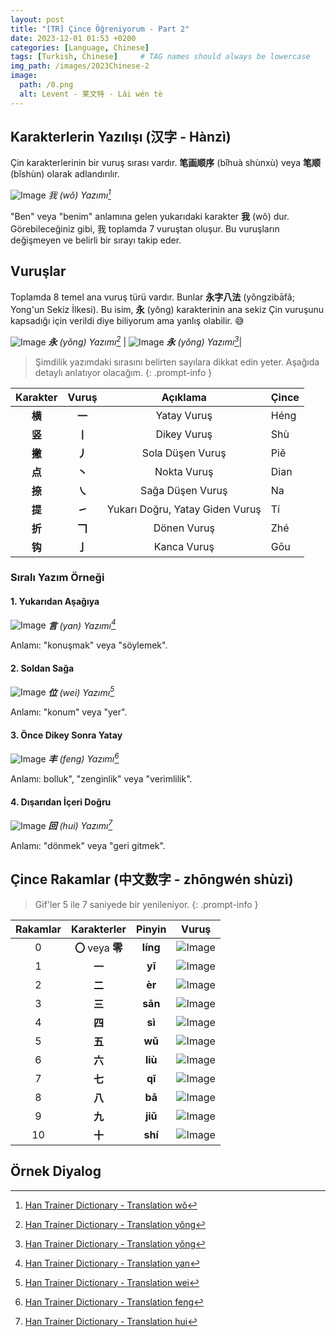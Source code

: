 ```yaml
---
layout: post
title: "[TR] Çince Öğreniyorum - Part 2"
date: 2023-12-01 01:53 +0200
categories: [Language, Chinese]
tags: [Turkish, Chinese]     # TAG names should always be lowercase
img_path: /images/2023Chinese-2
image:
  path: /0.png
  alt: Levent - 莱文特 - Lái wén tè
---
```


## Karakterlerin Yazılışı (汉字 - Hànzì)

Çin karakterlerinin bir vuruş sırası vardır. **笔画顺序** (bǐhuà shùnxù) veya **笔顺** (bǐshùn) olarak adlandırılır.

![Image](1.gif) _我 (wǒ) Yazımı[^1]_

"Ben" veya "benim" anlamına gelen yukarıdaki karakter **我** (wǒ) dur. Görebileceğiniz gibi, 我 toplamda 7 vuruştan oluşur. Bu vuruşların değişmeyen ve belirli bir sırayı takip eder.

## Vuruşlar

Toplamda 8 temel ana vuruş türü vardır. Bunlar **永字八法** (yǒngzìbāfǎ; Yong'un Sekiz İlkesi). Bu isim, **永** (yǒng) karakterinin ana sekiz Çin vuruşunu kapsadığı için verildi diye biliyorum ama yanlış olabilir. 😅

![Image](2.jpg) _**永** (yǒng) Yazımı[^2]_ | ![Image](3.gif) _**永** (yǒng) Yazımı[^2]_|

> Şimdilik yazımdaki sırasını belirten sayılara dikkat edin yeter. Aşağıda detaylı anlatıyor olacağım.
{: .prompt-info }

| Karakter |  Vuruş |             Açıklama            | Çince |
|:--------:|:------:|:-------------------------------:|-------|
|  **横**  | **一** |           Yatay Vuruş           | Héng  |
|  **竖**  | **丨** |           Dikey Vuruş           | Shù   |
|  **撇**  | **丿** |         Sola Düşen Vuruş        | Piě   |
|  **点**  | **丶** |           Nokta Vuruş           | Dian  |
|  **捺**  | **㇏** |         Sağa Düşen Vuruş        | Na    |
|  **提**  | **㇀** | Yukarı Doğru, Yatay Giden Vuruş | Tí    |
|  **折**  | **𠃍** |           Dönen Vuruş           | Zhé   |
|  **钩**  | **亅** |           Kanca Vuruş           | Gōu   |

### Sıralı Yazım Örneği

#### 1. Yukarıdan Aşağıya

![Image](4.gif) _**言** (yan) Yazımı[^3]_

Anlamı: "konuşmak" veya "söylemek".

#### 2. Soldan Sağa

![Image](5.gif) _**位** (wei) Yazımı[^4]_

Anlamı: "konum" veya "yer".

#### 3. Önce Dikey Sonra Yatay

![Image](7.gif) _**丰** (feng) Yazımı[^5]_

Anlamı: bolluk", "zenginlik" veya "verimlilik".

#### 4. Dışarıdan İçeri Doğru

![Image](8.gif) _**回** (hui) Yazımı[^6]_

Anlamı: "dönmek" veya "geri gitmek".

## Çince Rakamlar (中文数字 - zhōngwén shùzì)

> Gif'ler 5 ile 7 saniyede bir yenileniyor.
{: .prompt-info }

| Rakamlar | Karakterler |  Pinyin  | Vuruş |
|:--------:|:-----------:|:--------:|:-----:|
|     0    |    **〇** veya **零**   | **líng** | ![Image](19.gif) |
|     1    |    **一**   |  **yī**  | ![Image](9.gif) |
|     2    |    **二**   |  **èr**  | ![Image](10.gif) |
|     3    |    **三**   |  **sān** | ![Image](11.gif) |
|     4    |    **四**   |  **sì**  | ![Image](12.gif) |
|     5    |    **五**   |  **wǔ**  | ![Image](13.gif) |
|     6    |    **六**   |  **liù** | ![Image](14.gif) |
|     7    |    **七**   |  **qī**  | ![Image](15.gif) |
|     8    |    **八**   |  **bā**  | ![Image](16.gif) |
|     9    |    **九**   |  **jiǔ** | ![Image](17.gif) |
|    10    |    **十**   |  **shí** | ![Image](18.gif) |

## Örnek Diyalog

[^1]: [Han Trainer Dictionary - Translation wǒ](https://dictionary.hantrainerpro.com/chinese-english/translation-wo_i.htm)
[^2]: [Han Trainer Dictionary - Translation yŏng](https://dictionary.hantrainerpro.com/chinese-english/translation-yong_always.htm)
[^3]: [Han Trainer Dictionary - Translation yan](https://dictionary.hantrainerpro.com/chinese-english/translation-yan_talk.htm)
[^4]: [Han Trainer Dictionary - Translation wei](https://dictionary.hantrainerpro.com/chinese-english/translation-wei_location.htm)
[^5]: [Han Trainer Dictionary - Translation feng](https://dictionary.hantrainerpro.com/chinese-english/translation-feng_vast.htm)
[^6]: [Han Trainer Dictionary - Translation hui](https://dictionary.hantrainerpro.com/chinese-english/translation-hui_return.htm)